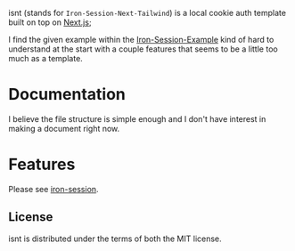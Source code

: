 isnt (stands for `Iron-Session-Next-Tailwind`) is a local cookie auth template built on top on [Next.js](https://nextjs.org/);

I find the given example within the [Iron-Session-Example](https://github.com/vvo/iron-session/tree/main/examples/next.js-typescript) kind of hard to understand at the start with a couple features that seems to be a little too much as a template.

# Documentation

I believe the file structure is simple enough and I don't have interest in making a document right now.

# Features

Please see [iron-session](https://github.com/vvo/iron-session).

## License

isnt is distributed under the terms of both the MIT license.

